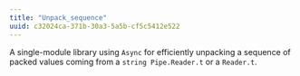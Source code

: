 ```yaml
---
title: "Unpack_sequence"
uuid: c32024ca-371b-30a3-5a5b-cf5c5412e522
---
```


A single-module library using `Async` for efficiently unpacking a
sequence of packed values coming from a `string Pipe.Reader.t` or a
`Reader.t`.
